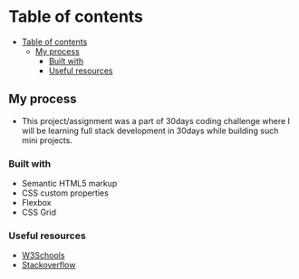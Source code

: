 # Table of contents

- [Table of contents](#table-of-contents)
  - [My process](#my-process)
    - [Built with](#built-with)
    - [Useful resources](#useful-resources)

## My process

- This project/assignment was a part of 30days coding challenge where I will be learning full stack development in 30days while building such mini projects.

### Built with

- Semantic HTML5 markup
- CSS custom properties
- Flexbox
- CSS Grid

### Useful resources

- [W3Schools](https://www.w3schools.com)
- [Stackoverflow](https://www.stackoverflow.com)